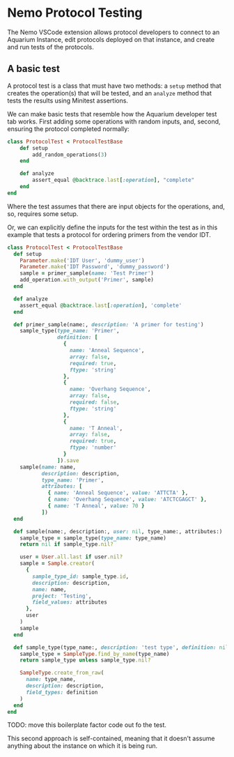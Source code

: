 # Nemo Protocol Testing

The Nemo VSCode extension allows protocol developers to connect to an Aquarium
Instance, edit protocols deployed on that instance, and create and run tests of
the protocols.

## A basic test

A protocol test is a class that must have two methods: a `setup` method that
creates the operation(s) that will be tested, and an `analyze` method that
tests the results using Minitest assertions.

We can make basic tests that resemble how the Aquarium developer test tab works.
First adding some operations with random inputs, and, second, ensuring the 
protocol completed normally:

```ruby
class ProtocolTest < ProtocolTestBase
    def setup
        add_random_operations(3)
    end

    def analyze
        assert_equal @backtrace.last[:operation], "complete"
    end
end
```

Where the test assumes that there are input objects for the operations, and, 
so, requires some setup.

Or, we can explicitly define the inputs for the test within the test as in this
example that tests a protocol for ordering primers from the vendor IDT.

```ruby
class ProtocolTest < ProtocolTestBase
  def setup
    Parameter.make('IDT User', 'dummy_user')
    Parameter.make('IDT Password', 'dummy_password')
    sample = primer_sample(name: 'Test Primer')
    add_operation.with_output('Primer', sample)
  end

  def analyze
    assert_equal @backtrace.last[:operation], 'complete'
  end

  def primer_sample(name:, description: 'A primer for testing')
    sample_type(type_name: 'Primer',
                definition: [
                  {
                    name: 'Anneal Sequence',
                    array: false,
                    required: true,
                    ftype: 'string'
                  },
                  {
                    name: 'Overhang Sequence',
                    array: false,
                    required: false,
                    ftype: 'string'
                  },
                  {
                    name: 'T Anneal',
                    array: false,
                    required: true,
                    ftype: 'number'
                  }
                ]).save
    sample(name: name,
           description: description,
           type_name: 'Primer',
           attributes: [
             { name: 'Anneal Sequence', value: 'ATTCTA' },
             { name: 'Overhang Sequence', value: 'ATCTCGAGCT' },
             { name: 'T Anneal', value: 70 }
           ])
  end

  def sample(name:, description:, user: nil, type_name:, attributes:)
    sample_type = sample_type(type_name: type_name)
    return nil if sample_type.nil?

    user = User.all.last if user.nil?
    sample = Sample.creator(
      {
        sample_type_id: sample_type.id,
        description: description,
        name: name,
        project: 'Testing',
        field_values: attributes
      },
      user
    )
    sample
  end

  def sample_type(type_name:, description: 'test type', definition: nil)
    sample_type = SampleType.find_by_name(type_name)
    return sample_type unless sample_type.nil?

    SampleType.create_from_raw(
      name: type_name,
      description: description,
      field_types: definition
    )
  end
end
```

TODO: move this boilerplate factor code out fo the test.

This second approach is self-contained, meaning that it doesn't assume anything
about the instance on which it is being run.